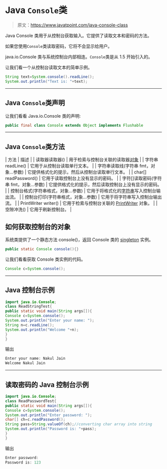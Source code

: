 # Java `Console`类

> 原文：<https://www.javatpoint.com/java-console-class>

Java Console 类用于从控制台获取输入。它提供了读取文本和密码的方法。

如果您使用`Console`类读取密码，它将不会显示给用户。

java.io.Console 类与系统控制台内部相连。`Console`类是从 1.5 开始引入的。

让我们看一个从控制台读取文本的简单示例。

```java
String text=System.console().readLine();  
System.out.println("Text is: "+text);  

```

* * *

## Java `Console`类声明

让我们看看 Java.io.Console 类的声明:

```java
public final class Console extends Object implements Flushable

```

* * *

## Java `Console`类方法

| 方法 | 描述 |
| 读取器读取器() | 用于检索与控制台关联的读取器[对象](object-and-class-in-java) |
| 字符串 readLine() | 它用于从控制台读取单行文本。 |
| 字符串读取线(字符串 fmt，对象...参数) | 它提供格式化的提示，然后从控制台读取单行文本。 |
| char[] readPassword() | 它用于读取控制台上没有显示的密码。 |
| 字符[]读取密码(字符串 fmt，对象...参数) | 它提供格式化的提示，然后读取控制台上没有显示的密码。 |
| 控制台格式(字符串格式，对象...参数) | 它用于将格式化的[字符串](java-string)写入控制台输出流。 |
| 控制台打印(字符串格式，对象...参数) | 它用于将字符串写入控制台输出流。 |
| PrintWriter writer() | 它用于检索与控制台关联的 [PrintWriter](java-printwriter-class) 对象。 |
| 空隙冲洗() | 它用于刷新控制台。 |

## 如何获取控制台的对象

系统类提供了一个静态方法 console()，返回 Console 类的 [singleton](singleton-design-pattern-in-java) 实例。

```java
public static Console console(){} 

```

让我们看看获取 Console 类实例的代码。

```java
Console c=System.console();

```

* * *

## Java 控制台示例

```java
import java.io.Console;
class ReadStringTest{  
public static void main(String args[]){  
Console c=System.console();  
System.out.println("Enter your name: ");  
String n=c.readLine();  
System.out.println("Welcome "+n);  
}  
}

```

输出

```java
Enter your name: Nakul Jain
Welcome Nakul Jain

```

* * *

## 读取密码的 Java 控制台示例

```java
import java.io.Console;
class ReadPasswordTest{  
public static void main(String args[]){  
Console c=System.console();  
System.out.println("Enter password: ");  
char[] ch=c.readPassword();  
String pass=String.valueOf(ch);//converting char array into string  
System.out.println("Password is: "+pass);  
}  
}

```

输出

```java
Enter password: 
Password is: 123

```